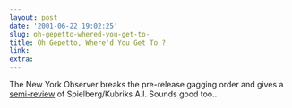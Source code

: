 ```yaml
---
layout: post
date: '2001-06-22 19:02:25'
slug: oh-gepetto-whered-you-get-to-
title: Oh Gepetto, Where'd You Get To ?
link: 
extra: 
---
```


The New York Observer breaks the pre-release gagging order and gives a [semi-review](http://www.nyobserver.com/pages/frontpage5.asp) of Spielberg/Kubriks A.I. Sounds good too..